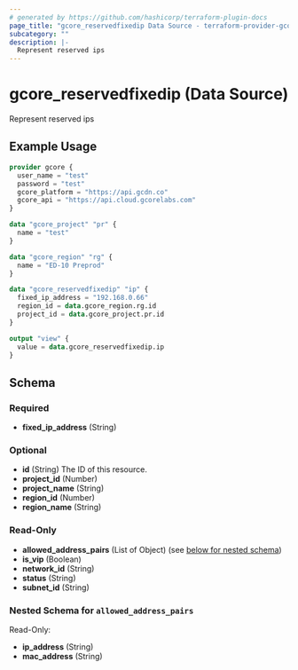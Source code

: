 ```yaml
---
# generated by https://github.com/hashicorp/terraform-plugin-docs
page_title: "gcore_reservedfixedip Data Source - terraform-provider-gcorelabs"
subcategory: ""
description: |-
  Represent reserved ips
---
```


# gcore_reservedfixedip (Data Source)

Represent reserved ips

## Example Usage

```terraform
provider gcore {
  user_name = "test"
  password = "test"
  gcore_platform = "https://api.gcdn.co"
  gcore_api = "https://api.cloud.gcorelabs.com"
}

data "gcore_project" "pr" {
  name = "test"
}

data "gcore_region" "rg" {
  name = "ED-10 Preprod"
}

data "gcore_reservedfixedip" "ip" {
  fixed_ip_address = "192.168.0.66"
  region_id = data.gcore_region.rg.id
  project_id = data.gcore_project.pr.id
}

output "view" {
  value = data.gcore_reservedfixedip.ip
}
```

<!-- schema generated by tfplugindocs -->
## Schema

### Required

- **fixed_ip_address** (String)

### Optional

- **id** (String) The ID of this resource.
- **project_id** (Number)
- **project_name** (String)
- **region_id** (Number)
- **region_name** (String)

### Read-Only

- **allowed_address_pairs** (List of Object) (see [below for nested schema](#nestedatt--allowed_address_pairs))
- **is_vip** (Boolean)
- **network_id** (String)
- **status** (String)
- **subnet_id** (String)

<a id="nestedatt--allowed_address_pairs"></a>
### Nested Schema for `allowed_address_pairs`

Read-Only:

- **ip_address** (String)
- **mac_address** (String)


